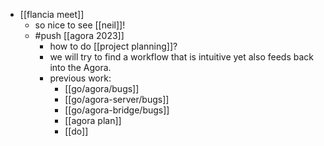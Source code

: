 - [[flancia meet]]
  - so nice to see [[neil]]!
  - #push [[agora 2023]]
    - how to do [[project planning]]?
    - we will try to find a workflow that is intuitive yet also feeds back into the Agora.
    - previous work:
      - [[go/agora/bugs]]
      - [[go/agora-server/bugs]]
      - [[go/agora-bridge/bugs]]
      - [[agora plan]]
      - [[do]]
